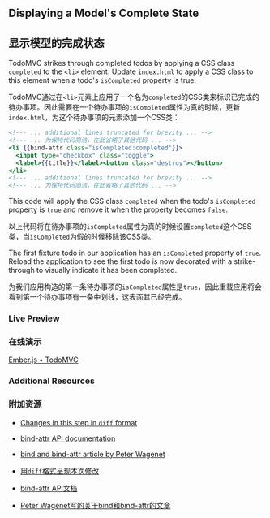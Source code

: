 ## Displaying a Model's Complete State

## 显示模型的完成状态

TodoMVC strikes through completed todos by applying a CSS class `completed` to the `<li>` element. Update `index.html` to apply a CSS class to this element when a todo's `isCompleted` property is true:

TodoMVC通过在`<li>`元素上应用了一个名为`completed`的CSS类来标识已完成的待办事项。因此需要在一个待办事项的`isCompleted`属性为真的时候，更新`index.html`，为这个待办事项的元素添加一个CSS类：
```handlebars
<!--- ... additional lines truncated for brevity ... -->
<!--- ... 为保持代码简洁，在此省略了其他代码 ... -->
<li {{bind-attr class="isCompleted:completed"}}>
  <input type="checkbox" class="toggle">
  <label>{{title}}</label><button class="destroy"></button>
</li>
<!--- ... additional lines truncated for brevity ... -->
<!--- ... 为保持代码简洁，在此省略了其他代码 ... -->
```

This code will apply the CSS class `completed` when the todo's `isCompleted` property is `true` and remove it when the property becomes `false`.

以上代码将在待办事项的`isCompleted`属性为真的时候设置`completed`这个CSS类，当`isCompleted`为假的时候移除该CSS类。

The first fixture todo in our application has an `isCompleted` property of `true`. Reload the application to see the first todo is now decorated with a strike-through to visually indicate it has been completed.

为我们应用构造的第一条待办事项的`isCompleted`属性是`true`，因此重载应用将会看到第一个待办事项有一条中划线，这表面其已经完成。

### Live Preview
### 在线演示
<a class="jsbin-embed" href="http://jsbin.com/oKuwomo/1/embed?live">Ember.js • TodoMVC</a><script src="http://static.jsbin.com/js/embed.js"></script> 
  
### Additional Resources
### 附加资源

  * [Changes in this step in `diff` format](https://github.com/emberjs/quickstart-code-sample/commit/b15e5deffc41cf5ba4161808c7f46a283dc2277f)
  * [bind-attr API documentation](/api/classes/Ember.Handlebars.helpers.html#method_bind-attr)
  * [bind and bind-attr article by Peter Wagenet](http://www.emberist.com/2012/04/06/bind-and-bindattr.html)

  * [用`diff`格式呈现本次修改](https://github.com/emberjs/quickstart-code-sample/commit/b15e5deffc41cf5ba4161808c7f46a283dc2277f)
  * [bind-attr API文档](/api/classes/Ember.Handlebars.helpers.html#method_bind-attr)
  * [Peter Wagenet写的关于bind和bind-attr的文章](http://www.emberist.com/2012/04/06/bind-and-bindattr.html)
